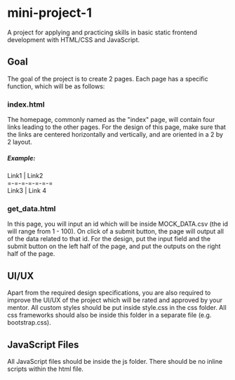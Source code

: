 # mini-project-1
A project for applying and practicing skills in basic static frontend development with HTML/CSS and JavaScript.

## Goal
The goal of the project is to create 2 pages. Each page has a specific function, which will be as follows:

### index.html
The homepage, commonly named as the "index" page, will contain four links leading to the other pages. For the
design of this page, make sure that the links are centered horizontally and vertically, and are oriented in a
2 by 2 layout.  

##### Example:  
Link1 | Link2  
=-=-=-=-=-=-=  
Link3 | Link 4

### get_data.html
In this page, you will input an id which will be inside MOCK_DATA.csv (the id will range from 1 - 100). On click of a submit button, the page will output all of the data related to that id. For the design, put the input field and the submit button on the left half of the page, and put the outputs on the right half of the page.

## UI/UX
Apart from the required design specifications, you are also required to improve the UI/UX of the project which will be rated and approved by your mentor. All custom styles should be put inside style.css in the css folder. All css frameworks should also be inside this folder in a separate file (e.g. bootstrap.css).

## JavaScript Files
All JavaScript files should be inside the js folder. There should be no inline scripts within the html file.
